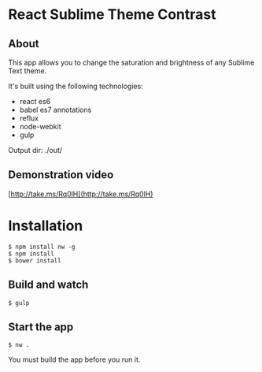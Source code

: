 # React Sublime Theme Contrast

## About
This app allows you to change the saturation and brightness of any Sublime Text theme.

It's built using the following technologies:
- react es6
- babel es7 annotations
- reflux
- node-webkit
- gulp

Output dir: ./out/

## Demonstration video
[http://take.ms/Rq0lH](http://take.ms/Rq0lH)



# Installation
```
$ npm install nw -g
$ npm install
$ bower install
```

## Build and watch
```
$ gulp
```

## Start the app
```
$ nw .
```
You must build the app before you run it.


